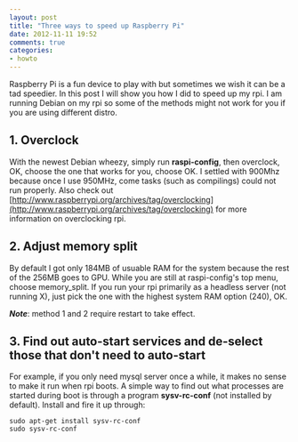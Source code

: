 ```yaml
---
layout: post
title: "Three ways to speed up Raspberry Pi"
date: 2012-11-11 19:52
comments: true
categories: 
- howto
---
```

Raspberry Pi is a fun device to play with but sometimes we wish it can be a tad speedier. In this post I will show you how I did to speed up my rpi. I am running Debian on my rpi so some of the methods might not work for you if you are using different distro.

## 1. Overclock
With the newest Debian wheezy, simply run **raspi-config**, then overclock, OK, choose the one that works for you, choose OK. I settled with 900Mhz because once I use 950MHz, come tasks (such as compilings) could not run properly. Also check out [http://www.raspberrypi.org/archives/tag/overclocking](http://www.raspberrypi.org/archives/tag/overclocking) for more information on overclocking rpi.

## 2. Adjust memory split
By default I got only 184MB of usuable RAM for the system because the rest of the 256MB goes to GPU. While you are still at raspi-config's top menu, choose memory_split. If you run your rpi primarily as a headless server (not running X), just pick the one with the highest system RAM option (240), OK.

**_Note_**: method 1 and 2 require restart to take effect.

## 3. Find out auto-start services and de-select those that don't need to auto-start
For example, if you only need mysql server once a while, it makes no sense to make it run when rpi boots. A simple way to find out what processes are started during boot is through a program **sysv-rc-conf** (not installed by default). Install and fire it up through:
```
sudo apt-get install sysv-rc-conf
sudo sysv-rc-conf
```

